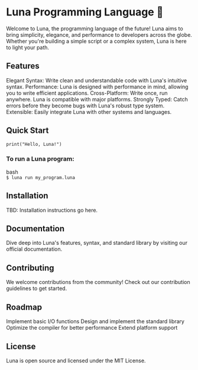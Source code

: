 # Luna Programming Language 🌙
Welcome to Luna, the programming language of the future! Luna aims to bring simplicity, elegance, and performance to developers across the globe. Whether you're building a simple script or a complex system, Luna is here to light your path.

## Features
Elegant Syntax: Write clean and understandable code with Luna's intuitive syntax.
Performance: Luna is designed with performance in mind, allowing you to write efficient applications.
Cross-Platform: Write once, run anywhere. Luna is compatible with major platforms.
Strongly Typed: Catch errors before they become bugs with Luna's robust type system.
Extensible: Easily integrate Luna with other systems and languages.

## Quick Start
```print("Hello, Luna!")```
### To run a Luna program:

bash  
```$ luna run my_program.luna```

## Installation
TBD: Installation instructions go here.

## Documentation
Dive deep into Luna's features, syntax, and standard library by visiting our official documentation.

## Contributing
We welcome contributions from the community! Check out our contribution guidelines to get started.

## Roadmap
 Implement basic I/O functions
 Design and implement the standard library
 Optimize the compiler for better performance
 Extend platform support
## License
Luna is open source and licensed under the MIT License.

